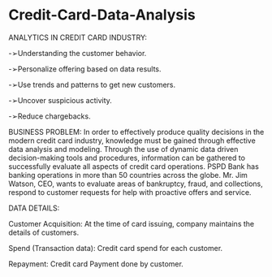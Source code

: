 # Credit-Card-Data-Analysis
ANALYTICS IN CREDIT CARD INDUSTRY:

-➢Understanding the customer behavior.

-➢Personalize offering based on data results.

-➢Use trends and patterns to get new customers.

-➢Uncover suspicious activity.

-➢Reduce chargebacks.

BUSINESS PROBLEM: In order to effectively produce quality decisions in the modern credit card industry, knowledge must be gained through effective data analysis and modeling. Through the use of dynamic data driven decision-making tools and procedures, information can be gathered to successfully evaluate all aspects of credit card operations. PSPD Bank has banking operations in more than 50 countries across the globe. Mr. Jim Watson, CEO, wants to evaluate areas of bankruptcy, fraud, and collections, respond to customer requests for help with proactive offers and service.

DATA DETAILS:

Customer Acquisition: At the time of card issuing, company maintains the details of customers.

Spend (Transaction data): Credit card spend for each customer.

Repayment: Credit card Payment done by customer.
